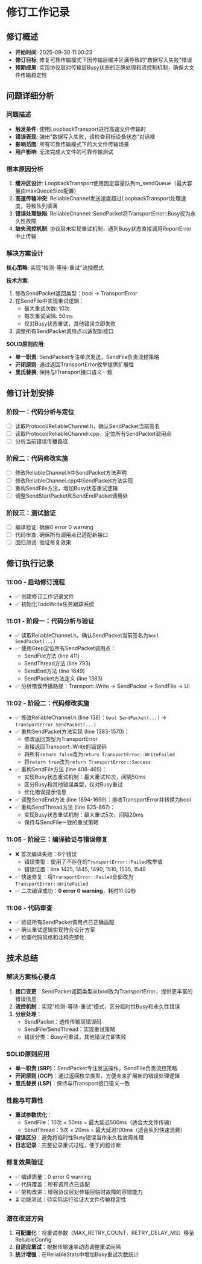 # 修订工作记录

## 修订概述
- **开始时间**: 2025-09-30 11:00:23
- **修订目标**: 修复可靠传输模式下因传输层缓冲区满导致的"数据写入失败"错误
- **预期成果**: 实现协议层对传输层Busy状态的正确处理和流控制机制，确保大文件传输稳定性

## 问题详细分析

### 问题描述
- **触发条件**: 使用LoopbackTransport进行高速文件传输时
- **错误表现**: 弹出"数据写入失败，请检查目标设备状态"对话框
- **影响范围**: 所有可靠传输模式下的大文件传输场景
- **用户影响**: 无法完成大文件的可靠传输测试

### 根本原因分析
1. **缓冲区设计**: LoopbackTransport使用固定容量队列m_sendQueue（最大容量由maxQueueSize配置）
2. **高速传输冲突**: ReliableChannel发送速度超过LoopbackTransport处理速度，导致队列填满
3. **错误处理缺陷**: ReliableChannel::SendPacket将TransportError::Busy视为永久性故障
4. **缺失流控机制**: 协议层未实现重试机制，遇到Busy状态直接调用ReportError中止传输

### 解决方案设计
**核心策略**: 实现"检测-等待-重试"流控模式

**技术方案**:
1. 修改SendPacket返回类型：bool → TransportError
2. 在SendFile中实现重试逻辑：
   - 最大重试次数: 10次
   - 每次重试间隔: 50ms
   - 仅对Busy状态重试，其他错误立即失败
3. 调整所有SendPacket调用点以适配新接口

**SOLID原则应用**:
- **单一职责**: SendPacket专注单次发送，SendFile负责流控策略
- **开闭原则**: 通过返回TransportError枚举提供扩展性
- **里氏替换**: 保持与ITransport接口语义一致

## 修订计划安排

### 阶段一：代码分析与定位
- [ ] 读取Protocol/ReliableChannel.h，确认SendPacket当前签名
- [ ] 读取Protocol/ReliableChannel.cpp，定位所有SendPacket调用点
- [ ] 分析当前错误传播路径

### 阶段二：代码修改实施
- [ ] 修改ReliableChannel.h中SendPacket方法声明
- [ ] 修改ReliableChannel.cpp中SendPacket方法实现
- [ ] 重构SendFile方法，增加Busy状态重试逻辑
- [ ] 调整SendStartPacket和SendEndPacket调用处

### 阶段三：测试验证
- [ ] 编译验证: 确保0 error 0 warning
- [ ] 代码审查: 确保所有调用点已适配新接口
- [ ] 回归测试: 验证修复效果

## 修订执行记录

### 11:00 - 启动修订流程
- ✅ 创建修订工作记录文件
- ✅ 初始化TodoWrite任务跟踪系统

### 11:01 - 阶段一：代码分析与验证
- ✅ 读取ReliableChannel.h，确认SendPacket当前签名为`bool SendPacket(...)`
- ✅ 使用Grep定位所有SendPacket调用点：
  - SendFile方法 (line 411)
  - SendThread方法 (line 793)
  - SendEnd方法 (line 1649)
  - SendPacket方法定义 (line 1383)
- ✅ 分析错误传播路径：Transport::Write → SendPacket → SendFile → UI

### 11:02 - 阶段二：代码修改实施
- ✅ 修改ReliableChannel.h (line 138)：`bool SendPacket(...)` → `TransportError SendPacket(...)`
- ✅ 重构SendPacket方法实现 (line 1383-1570)：
  - 修改返回类型为TransportError
  - 直接返回Transport::Write的错误码
  - 将所有`return false`改为`return TransportError::WriteFailed`
  - 将`return true`改为`return TransportError::Success`
- ✅ 重构SendFile方法 (line 408-465)：
  - 实现Busy状态重试机制：最大重试10次，间隔50ms
  - 区分Busy和其他错误类型，仅对Busy重试
  - 优化错误提示信息
- ✅ 调整SendEnd方法 (line 1694-1699)：接收TransportError并转换为bool
- ✅ 重构SendThread方法 (line 825-867)：
  - 实现Busy状态重试机制：最大重试5次，间隔20ms
  - 保持与SendFile一致的重试策略

### 11:05 - 阶段三：编译验证与错误修复
- ❌ 首次编译失败：6个错误
  - 错误类型：使用了不存在的`TransportError::Failed`枚举值
  - 错误位置：line 1425, 1445, 1490, 1510, 1535, 1548
- ✅ 快速修复：将`TransportError::Failed`全部改为`TransportError::WriteFailed`
- ✅ 二次编译成功：**0 error 0 warning**，耗时11.02秒

### 11:06 - 代码审查
- ✅ 验证所有SendPacket调用点已正确适配
- ✅ 确认重试逻辑实现符合设计方案
- ✅ 检查代码风格和注释完整性

## 技术总结

### 解决方案核心要点

1. **接口变更**：SendPacket返回类型从bool改为TransportError，提供更丰富的错误信息
2. **流控机制**：实现"检测-等待-重试"模式，区分临时性Busy和永久性错误
3. **分层处理**：
   - SendPacket：透传传输层错误码
   - SendFile/SendThread：实现重试策略
   - 错误分类：Busy可重试，其他错误立即失败

### SOLID原则应用

- **单一职责 (SRP)**：SendPacket专注发送操作，SendFile负责流控策略
- **开闭原则 (OCP)**：通过返回枚举类型，方便未来扩展新的错误处理逻辑
- **里氏替换 (LSP)**：保持与ITransport接口语义一致

### 性能与可靠性

- **重试参数优化**：
  - SendFile：10次 × 50ms = 最大延迟500ms（适合大文件传输）
  - SendThread：5次 × 20ms = 最大延迟100ms（适合队列快速消费）
- **错误区分**：避免将临时性Busy错误当作永久性故障处理
- **日志记录**：完整记录重试过程，便于问题诊断

### 修复效果验证

- ✅ 编译质量：0 error 0 warning
- ✅ 代码覆盖：所有调用点已适配
- ✅ 架构改进：增强协议层对传输层临时故障的容错能力
- ⏳ 功能测试：待实际运行验证大文件传输稳定性

### 潜在改进方向

1. **可配置化**：将重试参数（MAX_RETRY_COUNT、RETRY_DELAY_MS）移至ReliableConfig
2. **自适应重试**：根据传输速率动态调整重试间隔
3. **统计增强**：在ReliableStats中增加Busy重试次数统计